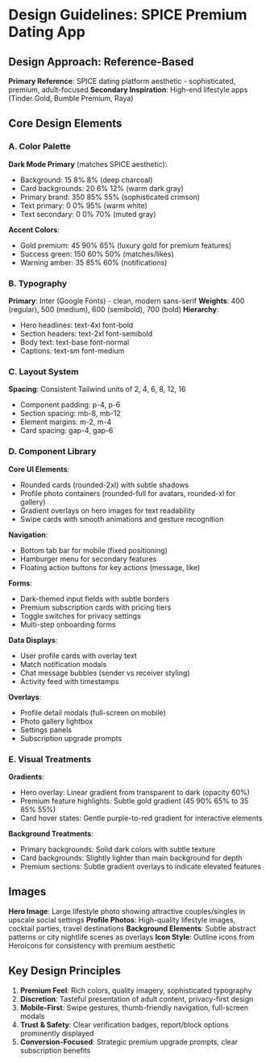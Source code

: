 # Design Guidelines: SPICE Premium Dating App

## Design Approach: Reference-Based
**Primary Reference**: SPICE dating platform aesthetic - sophisticated, premium, adult-focused
**Secondary Inspiration**: High-end lifestyle apps (Tinder Gold, Bumble Premium, Raya)

## Core Design Elements

### A. Color Palette
**Dark Mode Primary** (matches SPICE aesthetic):
- Background: 15 8% 8% (deep charcoal)
- Card backgrounds: 20 6% 12% (warm dark gray)
- Primary brand: 350 85% 55% (sophisticated crimson)
- Text primary: 0 0% 95% (warm white)
- Text secondary: 0 0% 70% (muted gray)

**Accent Colors**:
- Gold premium: 45 90% 65% (luxury gold for premium features)
- Success green: 150 60% 50% (matches/likes)
- Warning amber: 35 85% 60% (notifications)

### B. Typography
**Primary**: Inter (Google Fonts) - clean, modern sans-serif
**Weights**: 400 (regular), 500 (medium), 600 (semibold), 700 (bold)
**Hierarchy**:
- Hero headlines: text-4xl font-bold
- Section headers: text-2xl font-semibold
- Body text: text-base font-normal
- Captions: text-sm font-medium

### C. Layout System
**Spacing**: Consistent Tailwind units of 2, 4, 6, 8, 12, 16
- Component padding: p-4, p-6
- Section spacing: mb-8, mb-12
- Element margins: m-2, m-4
- Card spacing: gap-4, gap-6

### D. Component Library

**Core UI Elements**:
- Rounded cards (rounded-2xl) with subtle shadows
- Profile photo containers (rounded-full for avatars, rounded-xl for gallery)
- Gradient overlays on hero images for text readability
- Swipe cards with smooth animations and gesture recognition

**Navigation**:
- Bottom tab bar for mobile (fixed positioning)
- Hamburger menu for secondary features
- Floating action buttons for key actions (message, like)

**Forms**:
- Dark-themed input fields with subtle borders
- Premium subscription cards with pricing tiers
- Toggle switches for privacy settings
- Multi-step onboarding forms

**Data Displays**:
- User profile cards with overlay text
- Match notification modals
- Chat message bubbles (sender vs receiver styling)
- Activity feed with timestamps

**Overlays**:
- Profile detail modals (full-screen on mobile)
- Photo gallery lightbox
- Settings panels
- Subscription upgrade prompts

### E. Visual Treatments

**Gradients**:
- Hero overlay: Linear gradient from transparent to dark (opacity 60%)
- Premium feature highlights: Subtle gold gradient (45 90% 65% to 35 85% 55%)
- Card hover states: Gentle purple-to-red gradient for interactive elements

**Background Treatments**:
- Primary backgrounds: Solid dark colors with subtle texture
- Card backgrounds: Slightly lighter than main background for depth
- Premium sections: Subtle gradient overlays to indicate elevated features

## Images
**Hero Image**: Large lifestyle photo showing attractive couples/singles in upscale social settings
**Profile Photos**: High-quality lifestyle images, cocktail parties, travel destinations
**Background Elements**: Subtle abstract patterns or city nightlife scenes as overlays
**Icon Style**: Outline icons from Heroicons for consistency with premium aesthetic

## Key Design Principles
1. **Premium Feel**: Rich colors, quality imagery, sophisticated typography
2. **Discretion**: Tasteful presentation of adult content, privacy-first design
3. **Mobile-First**: Swipe gestures, thumb-friendly navigation, full-screen modals
4. **Trust & Safety**: Clear verification badges, report/block options prominently displayed
5. **Conversion-Focused**: Strategic premium upgrade prompts, clear subscription benefits